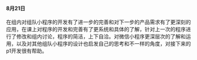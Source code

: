 #### 8月21日

在组内对组队小程序的开发有了进一步的完善和对下一步的产品需求有了更深刻的应用，在课上对程序的开发和完善有了更系统和具体的了解，针对上一次的程序进行了修改和组内讨论，程序的简洁，上下自洽。对微信小程序更深层次的了解和运用，以及对其他组队小程序的设计也启发自己的思考和不一样的角度，对接下来的p1开发很有帮助。
